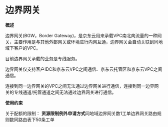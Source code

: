 # **边界网关**

**概述**

边界网关(BGW，Border Gateway)，是京东云用来承载VPC南北向流量的一种网关，主要作用是与其他外部网关或环境进行内网互通，边界网关会自动关联到同地域下客户的VPC。

目前边界网关承载的业务是专线服务。

边界网关仅支持客户IDC和京东云VPC之间通信、京东云托管区和京东云VPC之间通信。

连接到同一边界网关的VPC之间无法通过边界网关进行通信，连接到同一边界网关的专线通道/托管通道之间无法通过边界网关进行通信。

**使用约束**

关于配额的限制：
**资源****限制****例外申请方式**同地域边界网关数1工单边界网关路由规则数同路由表下50条工单